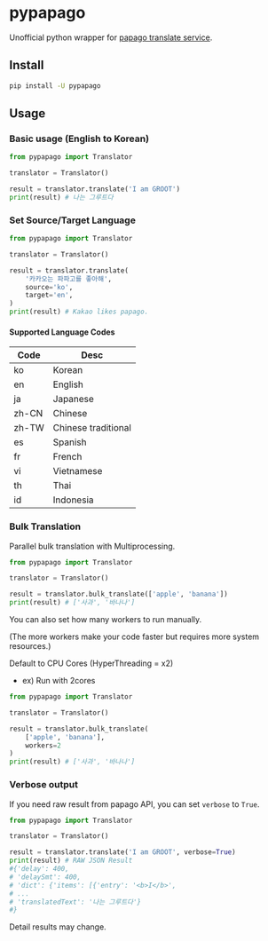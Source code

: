 # pypapago

Unofficial python wrapper for [papago translate service](https://papago.naver.com).

## Install

```bash
pip install -U pypapago
```

## Usage

### Basic usage (English to Korean)

```python
from pypapago import Translator

translator = Translator()

result = translator.translate('I am GROOT')
print(result) # 나는 그루트다
```

### Set Source/Target Language

```python
from pypapago import Translator

translator = Translator()

result = translator.translate(
    '카카오는 파파고를 좋아해',
    source='ko',
    target='en',
)
print(result) # Kakao likes papago.
```

#### Supported Language Codes

Code | Desc 
--|--
ko | Korean
en | English
ja | Japanese
zh-CN | Chinese
zh-TW | Chinese traditional
es | Spanish
fr | French
vi | Vietnamese
th | Thai
id | Indonesia


### Bulk Translation

Parallel bulk translation with Multiprocessing.

```python
from pypapago import Translator

translator = Translator()

result = translator.bulk_translate(['apple', 'banana'])
print(result) # ['사과', '바나나']
```

You can also set how many workers to run manually.

(The more workers make your code faster but requires more system resources.)

Default to CPU Cores (HyperThreading = x2)

- ex) Run with 2cores

```python
from pypapago import Translator

translator = Translator()

result = translator.bulk_translate(
    ['apple', 'banana'], 
    workers=2
)
print(result) # ['사과', '바나나']
```

### Verbose output

If you need raw result from papago API, you can set `verbose` to `True`.

```python
from pypapago import Translator

translator = Translator()

result = translator.translate('I am GROOT', verbose=True)
print(result) # RAW JSON Result
#{'delay': 400,
# 'delaySmt': 400,
# 'dict': {'items': [{'entry': '<b>I</b>',
# ...
# 'translatedText': '나는 그루트다'}
#}
```

Detail results may change.